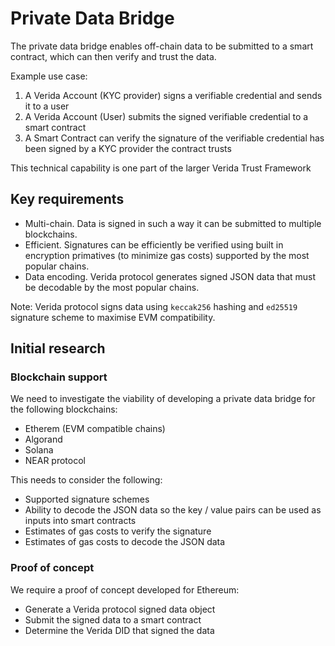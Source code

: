 # Private Data Bridge

The private data bridge enables off-chain data to be submitted to a smart contract, which can then verify and trust the data.

Example use case:

1. A Verida Account (KYC provider) signs a verifiable credential and sends it to a user
2. A Verida Account (User) submits the signed verifiable credential to a smart contract
3. A Smart Contract can verify the signature of the verifiable credential has been signed by a KYC provider the contract trusts

This technical capability is one part of the larger Verida Trust Framework

## Key requirements

- Multi-chain. Data is signed in such a way it can be submitted to multiple blockchains.
- Efficient. Signatures can be efficiently be verified using built in encryption primatives (to minimize gas costs) supported by the most popular chains.
- Data encoding. Verida protocol generates signed JSON data that must be decodable by the most popular chains.

Note: Verida protocol signs data using `keccak256` hashing and `ed25519` signature scheme to maximise EVM compatibility.

## Initial research

### Blockchain support

We need to investigate the viability of developing a private data bridge for the following blockchains:

- Etherem (EVM compatible chains)
- Algorand
- Solana
- NEAR protocol

This needs to consider the following:

- Supported signature schemes
- Ability to decode the JSON data so the key / value pairs can be used as inputs into smart contracts
- Estimates of gas costs to verify the signature
- Estimates of gas costs to decode the JSON data

### Proof of concept

We require a proof of concept developed for Ethereum:

- Generate a Verida protocol signed data object
- Submit the signed data to a smart contract
- Determine the Verida DID that signed the data
